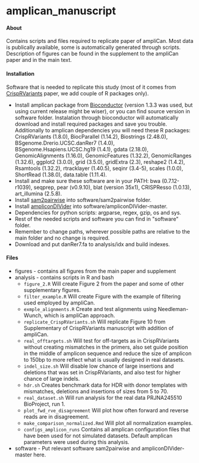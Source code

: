 # amplican_manuscript

#### About

Contains scripts and files required to replicate paper of ampliCan. Most data is publically available, some is automatically generated through scripts. Description of figures can be found in the supplement to the ampliCan paper and in the main text.  

#### Installation

Software that is needed to replicate this study (most of it comes from [CrispRVariants](https://github.com/markrobinsonuzh/CrispRVariants_manuscript) paper, we add couple of R packages only).

- Install amplican package from [Bioconductor](http://bioconductor.org/packages/amplican) (version 1.3.3 was used, but using current release might be wiser), or you can find source version in software folder. Instalation through bioconductor will automatically download and install required packages and save you trouble. Additionally to amplican dependencies you will need these R packages: CrispRVariants (1.8.0), BiocParallel (1.14.2), Biostrings (2.48.0), BSgenome.Drerio.UCSC.danRer7 (1.4.0), BSgenome.Hsapiens.UCSC.hg19 (1.4.1), gdata (2.18.0), GenomicAlignments (1.16.0), GenomicFeatures (1.32.2), GenomicRanges (1.32.6), ggplot2 (3.0.0), grid (3.5.0), gridExtra (2.3), reshape2 (1.4.2), Rsamtools (1.32.2), rtracklayer (1.40.5), seqinr (3.4-5), scales (1.0.0), ShortRead (1.38.0), data.table (1.11.4).  
- Install and make sure these software are in your PATH: bwa (0.7.12-r1039), seqprep, pear (v0.9.10), blat (version 35x1), CRISPResso (1.0.13), art_illumina (2.5.8).  
- Install [sam2pairwise](http://www.github.com/mlafave/sam2pairwise) into software/sam2pairwise folder.  
- Install [ampliconDIVider](https://github.com/mlafave/ampliconDIVider) into software/ampliconDIVider-master.  
- Dependencies for python scripts: argparse, regex, gzip, os and sys.  
- Rest of the needed scripts and software you can find in "software" folder.  
- Remember to change paths, wherever possible paths are relative to the main folder and no change is required.  
- Download and put danRer7.fa to analysis/idx and build indexes.  

#### Files

* figures - contains all figures from the main paper and supplement  
* analysis - contains scripts in R and bash  
    - ```figure_2.R``` Will create Figure 2 from the paper and some of other supplementary figures.  
    - ```filter_example.R``` Will create Figure with the example of filtering used employed by ampliCan.  
    - ```exmple_alignments.R``` Create and test alignments using Needleman-Wunch,
    which is ampliCan approach.  
    - ```replicate_CrispRVariants.sh``` Will replicate Figure 10 from Supplementary of 
    CrispRVariants manuscript with addition of ampliCan.  
    - ```real_offtargets.sh``` Will test for off-targets as in CrispRVariants without
    creating mismatches in the primers, also set guide position in the middle of 
    amplicon sequence and reduce the size of amplicon to 150bp to more reflect 
    what is usually designed in real datasets.  
    - ```indel_size.sh``` Will disable low chance of large insertions and deletions
    that was set in CrispRVariants, and also test for higher chance of large indels.  
    - ```hdr.sh``` Creates benchmark data for HDR with donor templates with mismatches,
    deletions and insertions of sizes from 5 to 70.  
    - ```real_dataset.sh``` Will run analysis for the real data PRJNA245510 BioProject, run 1.  
    - ```plot_fwd_rve_disagreement``` Will plot how often forward and reverse reads are in disagreement.  
    - ```make_comparison_normalized.Rmd``` Will plot all normalization examples.  
    - ```configs_amplicon_runs``` Contains all amplican configuration files that have been used for not simulated datasets. Default amplican parameters were used during this analysis.  
* software - Put relevant software sam2pairwise and ampliconDIVider-master here.
